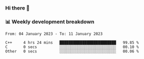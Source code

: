### Hi there 👋

### 📊 Weekly development breakdown
<!--START_SECTION:waka-->

```text
From: 04 January 2023 - To: 11 January 2023

C++     4 hrs 24 mins   █████████████████████████   99.85 %
C       0 secs          ░░░░░░░░░░░░░░░░░░░░░░░░░   00.10 %
Other   0 secs          ░░░░░░░░░░░░░░░░░░░░░░░░░   00.06 %
```

<!--END_SECTION:waka-->
